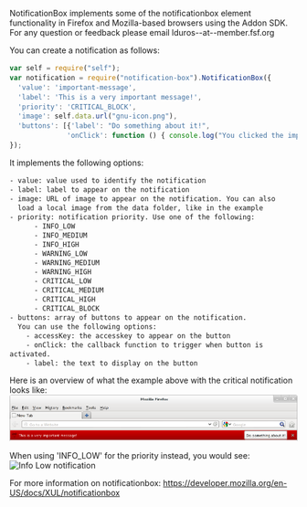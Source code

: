 NotificationBox implements some of the notificationbox element functionality in Firefox and Mozilla-based browsers using the Addon SDK. For any question or feedback please email lduros--at--member.fsf.org

You can create a notification as follows:
```javascript
var self = require("self");
var notification = require("notification-box").NotificationBox({
  'value': 'important-message',
  'label': 'This is a very important message!',
  'priority': 'CRITICAL_BLOCK',
  'image': self.data.url("gnu-icon.png"),
  'buttons': [{'label': "Do something about it!",
              'onClick': function () { console.log("You clicked the important button!"); }}]
});
```

It implements the following options:

    - value: value used to identify the notification
    - label: label to appear on the notification
    - image: URL of image to appear on the notification. You can also
      load a local image from the data folder, like in the example
    - priority: notification priority. Use one of the following:
          - INFO_LOW
          - INFO_MEDIUM
          - INFO_HIGH
          - WARNING_LOW
          - WARNING_MEDIUM
          - WARNING_HIGH
          - CRITICAL_LOW
          - CRITICAL_MEDIUM
          - CRITICAL_HIGH
          - CRITICAL_BLOCK
    - buttons: array of buttons to appear on the notification.
      You can use the following options:
        - accessKey: the accesskey to appear on the button
        - onClick: the callback function to trigger when button is activated.
        - label: the text to display on the button

Here is an overview of what the example above with the critical notification looks like:
![The Critical notification](doc/images/critical-notification.png)

When using 'INFO_LOW' for the priority instead, you would see:
![Info Low notification](doc/images/info-low-notification.png)

For more information on notificationbox: https://developer.mozilla.org/en-US/docs/XUL/notificationbox
